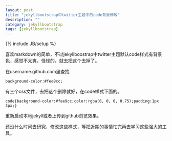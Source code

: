 ```yaml
---
layout: post
title: "jekyllbootstrap中twitter主题中的code背景修改"
description: ""
category: jekyllbootstrap 
tags: [jekyllbootstrap]
---
```

{% include JB/setup %}

喜欢markdown的简单，不过jekyllboostrap中twitter主题默认code样式有背景色，感觉不太爽，怪怪的，就去把这个去掉了。

在username.github.com里查找
	
	background-color:#fee9cc;

有三个css文件，去把这个删除就好，在code样式下面的。

	code{background-color:#fee9cc;color:rgba(0, 0, 0, 0.75);padding:1px 3px;}

重新启动本地jekyll或者上传到github浏览效果。

还没什么时间去研究、修改这些样式，等把近期的事情忙完再去学习这些强大的工具。